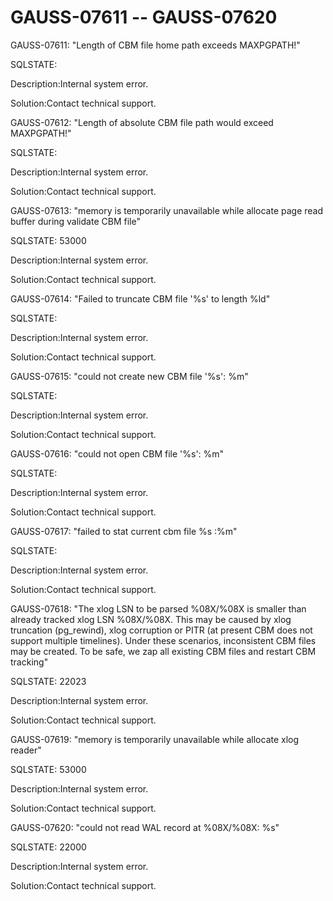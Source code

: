 # GAUSS-07611 -- GAUSS-07620<a name="EN-US_TOPIC_0000001091226489"></a>

GAUSS-07611: "Length of CBM file home path exceeds MAXPGPATH!"

SQLSTATE:

Description:Internal system error.

Solution:Contact technical support.

GAUSS-07612: "Length of absolute CBM file path would exceed MAXPGPATH!"

SQLSTATE:

Description:Internal system error.

Solution:Contact technical support.

GAUSS-07613: "memory is temporarily unavailable while allocate page read buffer during validate CBM file"

SQLSTATE: 53000

Description:Internal system error.

Solution:Contact technical support.

GAUSS-07614: "Failed to truncate CBM file '%s' to length %ld"

SQLSTATE:

Description:Internal system error.

Solution:Contact technical support.

GAUSS-07615: "could not create new CBM file '%s': %m"

SQLSTATE:

Description:Internal system error.

Solution:Contact technical support.

GAUSS-07616: "could not open CBM file '%s': %m"

SQLSTATE:

Description:Internal system error.

Solution:Contact technical support.

GAUSS-07617: "failed to stat current cbm file %s :%m"

SQLSTATE:

Description:Internal system error.

Solution:Contact technical support.

GAUSS-07618: "The xlog LSN to be parsed %08X/%08X is smaller than already tracked xlog LSN %08X/%08X. This may be caused by xlog truncation \(pg\_rewind\), xlog corruption or PITR \(at present CBM does not support multiple timelines\). Under these scenarios, inconsistent CBM files may be created. To be safe, we zap all existing CBM files and restart CBM tracking"

SQLSTATE: 22023

Description:Internal system error.

Solution:Contact technical support.

GAUSS-07619: "memory is temporarily unavailable while allocate xlog reader"

SQLSTATE: 53000

Description:Internal system error.

Solution:Contact technical support.

GAUSS-07620: "could not read WAL record at %08X/%08X: %s"

SQLSTATE: 22000

Description:Internal system error.

Solution:Contact technical support.

